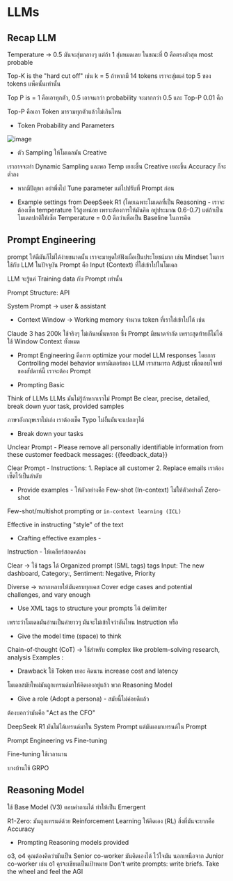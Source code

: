 # LLMs

## Recap LLM

Temperature -> 0.5 มันจะสุ่มกลางๆ แต่ถ้า 1 สุ่มหมดเลย ในขณะที่ 0 คือตรงตัวสุด most probable

Top-K is the "hard cut off" เช่น k = 5 ถ้าหากมี 14 tokens เราจะสุ่มแค่ top 5 ของ tokens แพ็คนั้นเท่านั้น

Top P is = 1 คือเอาทุกตัว, 0.5 เอาจนกว่า probability จะมากกว่า 0.5 และ Top-P 0.01 คือ

Top-P คือเอา Token มารวมทุกตัวแล้วไม่เกินไหน

* Token Probability and Parameters

![image](https://github.com/user-attachments/assets/ee4303c7-0561-40ea-b927-2f3d058cc4c3)

* ตัว Sampling ให้โมเดลมัน Creative

เราอาจจะทำ Dynamic Sampling และพอ Temp เยอะขึ้น Creative เยอะขึ้น Accuracy ก็จะต่ำลง

* หากมีปัญหา อย่าพึ่งไป Tune parameter แต่ไปปรับที่ Prompt ก่อน

* Example settings from DeepSeek R1 (โดยเฉพาะโมเดลที่เป็น Reasoning - เราจะต้องเซ็ต temperature ไว้สูงหน่อย เพราะต้องการให้มันคิด อยู่ประมาณ 0.6-0.7)
แต่ถ้าเป็นโมเดลปกติให้เซ็ต Temperature = 0.0 ดีกว่าเพื่อเป็น Baseline ในการคิด

## Prompt Engineering

prompt ให้ดีมันก็ไม่ได้ง่ายขนาดนั้น เราจะมาพูดให้ฟังเผื่อเป็นประโยชน์มาก เช่น Mindset ในการใช้กับ LLM ในปัจจุบัน
Prompt คือ Input (Context) ที่ใส่เข้าไปในโมเดล

LLM จะรู้แค่ Training data กับ Prompt เท่านั้น

Prompt Structure: API

System Prompt -> user & assistant

* Context Window -> Working memory จำนวน token ที่เราใส่เข้าไปได้ เช่น

Claude 3 has 200k ใช้จริงๆ ไม่เกินหมื่นหรอก ซึ่ง Prompt มีขนาดจำกัด เพราะสุดท้ายก็ไม่ได้ใช้ Window Context ทั้งหมด

* Prompt Engineering คือการ optimize your model LLM responses โดยการ Controlling model behavior พารามิเตอร์ของ LLM เราสามารถ Adjust เพื่อตอบโจทย์ของสัปดาห์นี้
เราจะต้อง Prompt

* Prompting Basic

Think of LLMs LLMs มันไม่รู้ถ้าหากเราไม่ Prompt
Be clear, precise, detailed, break down yuor task, provided samples

ภาษาอังกฤษเราไม่เก่ง เราต้องเช็ค Typo ไม่งั้นมันจะแปลกๆได้

* Break down your tasks

Unclear Prompt - Please remove all personally identifiable information from these customer feedback messages: {{feedback_data}}

Clear Prompt - Instructions: 1. Replace all customer 2. Replace emails เราต้องเซ็ตไว้เป็นลำดับ

* Provide examples - ให้ตัวอย่างคือ Few-shot (In-context) ไม่ให้ตัวอย่างก็ Zero-shot

Few-shot/multishot prompting or `in-context learning (ICL)`

Effective in instructing "style" of the text

* Crafting effective examples -

Instruction - ให้เคลียร์สอดคล้อง

Clear -> ใช้ tags ได้ Organized prompt (SML tags) <example> tags Input: The new dashboard, Category:, Sentiment: Negative, Priority 

Diverse -> หลากหลายให้มันครบทุกเคส Cover edge cases and potential challenges, and vary enough

* Use XML tags to structure your prompts ได้ delimiter

เพราะว่าโมเดลมันอ่านเป็นคำยาวๆ มันจะไม่เข้าใจว่าอันไหน Instruction หรือ

* Give the model time (space) to think

Chain-of-thought (CoT) -> ใช้สำหรับ complex like problem-solving research, analysis
Examples : 
- Drawback ใช้ Token เยอะ คิดนาน increase cost and latency

โมเดลสมัยใหม่มันถูกเทรนด์มาให้คิดเองอยู่แล้ว พวก Reasoning Model

* Give a role (Adopt a persona) - สมัยนี้ไม่ค่อยดีแล้ว

ต้องบอกว่ามันคือ "Act as the CFO"

DeepSeek R1 มันไม่ได้เทรนด์มาใน System Prompt แต่มันเอมาเทรนด์ใน Prompt

Prompt Engineering vs Fine-tuning

Fine-tuning ใช้เวลานาน

บางบ้านใช้ GRPO

## Reasoning Model

ใช้ Base Model (V3) ตอบคำถามได้ ทำให้เป็น Emergent

R1-Zero: มันถูกเทรนด์ด้วย Reinforcement Learning ให้คิดเอง (RL) สิ่งที่มันจะยากคือ Accuracy

* Prompting Reasoning models provided

o3, o4 คุณต้องคิดว่ามันเป็น Senior co-worker มันคิดเองได้ ไว้ใจมัน นอกเหนือจาก Junior co-worker เช่น o1
คุรจะเขียนเป็นเป้าหมาย Don't write prompts: write briefs. Take the wheel and feel the AGI







